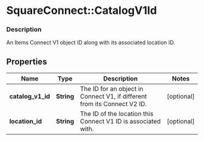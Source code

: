 # SquareConnect::CatalogV1Id

### Description

An Items Connect V1 object ID along with its associated location ID.

## Properties
Name | Type | Description | Notes
------------ | ------------- | ------------- | -------------
**catalog_v1_id** | **String** | The ID for an object in Connect V1, if different from its Connect V2 ID. | [optional] 
**location_id** | **String** | The ID of the location this Connect V1 ID is associated with. | [optional] 


